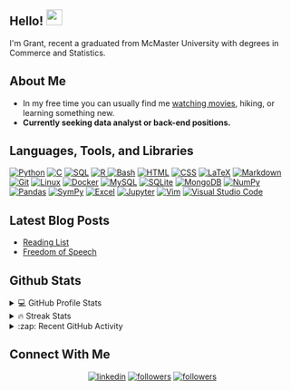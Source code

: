 <h2 align="left">
  Hello!
  <img src="https://media.giphy.com/media/hvRJCLFzcasrR4ia7z/giphy.gif" width="28">
</h3>
I'm Grant, recent a graduated from McMaster University with degrees in Commerce and Statistics.
<!-- <p align="center">
  <a href="https://github.com/DenverCoder1/readme-typing-svg"><img src="https://readme-typing-svg.herokuapp.com/?lines=Self-taught%20programer;3%2B%20years%20of%20coding%20experience;Constantly%20curious&center=true&width=380&height=45"></a>
</p> -->
  
## About Me

  <ul>
    <li>In my free time you can usually find me <a href="https://www.imdb.com/user/ur61970219/?ref_=nv_usr_prof_2">watching movies</a>, hiking, or learning something new.</li>
    <li><strong>Currently seeking data analyst or back-end positions.</strong></li>
  </ul>

## Languages, Tools, and Libraries

<p>
  <a href="https://github.com/search?q=user%3Agrantwforsythe+is%3Arepo+language%3Apython"><img alt="Python" src="https://img.shields.io/badge/Python%20-%2314354C.svg?logo=python&logoColor=white"></a>
  <a href="https://github.com/search?q=user%3Agrantwforsythe+is%3Arepo+language%3Ac"><img alt="C" src="https://img.shields.io/badge/C%20-0556f3.svg?logo=c%2B%2B&logoColor=white"></a>
  <a href="https://github.com/search?q=user%3Agrantwforsythe+is%3Arepo+language%3Asql"><img alt="SQL" src="https://img.shields.io/badge/SQL%20-%23025E8C.svg?logo=amazon-dynamodb&logoColor=white"></a>
  <a href="https://github.com/search?q=user%3Agrantwforsythe+is%3Arepo+language%3Ar"><img alt="R" src="https://img.shields.io/badge/-R-337AB7?logo=R&logoColor=white"/>
  <a href="https://github.com/search?q=user%3Agrantwforsythe+is%3Arepo+language%3Abash"><img alt="Bash" src="https://img.shields.io/badge/Bash%20-%23121011.svg?logo=gnu-bash&logoColor=white"></a>
  <a href="https://github.com/search?q=user%3Agrantwforsythe+is%3Arepo+language%3Ahtml"><img alt="HTML" src="https://img.shields.io/badge/HTML%20-%23E34F26.svg?logo=html5&logoColor=white"></a>
  <a href="https://github.com/search?q=user%3Agrantwforsythe+is%3Arepo+language%3Acss"><img alt="CSS" src="https://img.shields.io/badge/CSS%20-%231572B6.svg?logo=css3&logoColor=white"></a>
<!--   <a href="https://github.com/search?q=user%3Agrantwforsythe+is%3Arepo+language%3Ajavascript"><img alt="JavaScript" src="https://img.shields.io/badge/JavaScript%20-%23F7DF1E.svg?logo=javascript&logoColor=black"></a> -->
<!--     <a href="https://github.com/search?q=user%3ADenverCoder1+is%3Arepo+language%3Ajava"><img alt="Java" src="https://img.shields.io/badge/Java-%23007396.svg?logo=java&logoColor=white"></a> -->
  <a href="https://github.com/search?q=user%3Agrantwforsythe+is%3Arepo+language%3Atex"><img alt="LaTeX" src="https://img.shields.io/badge/LaTeX%20-%23008080.svg?logo=LaTeX&logoColor=white"></a>
<!--     <a href="https://github.com/search?q=user%3ADenverCoder1+is%3Arepo+language%3Ajavascript"><img alt="NodeJS" src="https://img.shields.io/badge/Node.js%20-%2343853D.svg?logo=node-dot-js&logoColor=white"></a> -->
  <a href="https://github.com/search?q=user%3Agrantwforsythe+is%3Arepo+language%3Amarkdown"><img alt="Markdown" src="https://img.shields.io/badge/Markdown-%23000000.svg?logo=markdown&logoColor=white"></a>
  <a href="#"><img alt="Git" src="https://img.shields.io/badge/Git%20-%23F05033.svg?logo=git&logoColor=white"></a>
  <a href="#"><img alt="Linux" src="https://img.shields.io/badge/Linux-FF6C0E.svg?logo=linux&logoColor=white"></a>
  <a href="#"><img alt="Docker" src= "https://img.shields.io/badge/-Docker%20-2496ED?logo=Docker&logoColor=white"/></a>
  <a href="#"><img alt="MySQL" src="https://img.shields.io/badge/MySQL-%2300f.svg?logo=mysql&logoColor=white"></a>
  <a href="#"><img alt="SQLite" src ="https://img.shields.io/badge/SQLite-%2307405e.svg?logo=sqlite&logoColor=white"></a>
  <a href="#"><img alt="MongoDB" src ="https://img.shields.io/badge/MongoDB-%234ea94b.svg?logo=mongodb&logoColor=white"></a>
<!--     <a href="#"><img alt="GitHub Actions" src="https://img.shields.io/badge/GitHub%20Actions%20-%232671E5.svg?logo=github%20actions&logoColor=white"></a> -->
  <a href="#"><img alt="NumPy" src="https://img.shields.io/badge/Numpy%20-%23013243.svg?logo=numpy&logoColor=white"></a>
  <a href="#"><img alt="Pandas" src="https://img.shields.io/badge/Pandas%20-%23150458.svg?logo=pandas&logoColor=white"></a>
  <a href="#"><img alt="SymPy" src="https://img.shields.io/badge/Sympy%20-%233B5526.svg?logo=sympy&logoColor=white"></a>
<!--     <a href="#"><img alt="Keras" src="https://img.shields.io/badge/Keras%20-%23D00000.svg?logo=Keras&logoColor=white"></a> -->
<!--     <a href="#"><img alt="TensorFlow" src="https://img.shields.io/badge/TensorFlow%20-%23FF6F00.svg?logo=TensorFlow&logoColor=white"></a> -->
<!--     <a href="#"><img alt="GitHub Pages" src="https://img.shields.io/badge/GitHub%20Pages-%23327FC7.svg?logo=github&logoColor=white"></a> -->
  <a href="#"><img alt="Excel" src="https://img.shields.io/badge/Microsoft%20Excel%20-%2334A853.svg?logo=microsoft%20excel&logoColor=white"></a>
  <a href="#"><img alt="Jupyter" src="https://img.shields.io/badge/Jupyter%20-%23F37626.svg?logo=Jupyter&logoColor=white"></a>
  <a href="#"><img alt="Vim" src="https://img.shields.io/badge/-Vim%20-007f00?logo=Vim&logoColor=white"></a>
  <a href="#"><img alt="Visual Studio Code" src="https://img.shields.io/badge/Visual%20Studio%20Code-0078d7.svg?logo=visual-studio-code&logoColor=white"></a>
</p>

## Latest Blog Posts
<!-- BLOG-POST-LIST:START -->
- [Reading List](https://www.grantwforsythe.com/posts/52-books/)
- [Freedom of Speech](https://www.grantwforsythe.com/posts/freedom-of-speech/)
<!-- BLOG-POST-LIST:END -->

## Github Stats
  
<details>
  <summary>💻 GitHub Profile Stats</summary>
    <div align="center">
      <img alt="GitHub stats" src="https://github-readme-stats.vercel.app/api?username=grantwforsythe&count_private=true&show_icons=true">
      <img alt="Top languages" src="https://github-readme-stats.vercel.app/api/top-langs/?username=grantwforsythe&hide=jupyter+notebook,vim+script&layout=compact&langs_count=6">
    </div>
    <strong>Note:</strong> Top languages is only a metric of the languages my public code consists of and doesn't reflect experience or skill level.
</details>
  
<details>
  <summary>🔥 Streak Stats</summary>
    <div align="center">
      <img alt="Streak stats" src="https://github-readme-streak-stats.herokuapp.com/?user=grantwforsythe">
    </div>
</details>
  
 <details>
   <summary>:zap: Recent GitHub Activity</summary>
   <!--START_SECTION:activity-->
   <!--END_SECTION:activity-->
 </details>
  
 ## Connect With Me
  
<p align="center">
  <a href="https://www.linkedin.com/in/grantwforsythe/">
    <img alt="linkedin" title="Connect with me on LinkedIn" src="https://img.shields.io/badge/LinkedIn-0077B5?style=for-the-badge&logo=linkedin&logoColor=white"/></a>
  <a href="https://twitter.com/grantwforsythe">
    <img alt="followers" title="Follow me on Twitter" src="https://img.shields.io/badge/Twitter-1DA1F2?style=for-the-badge&logo=twitter&logoColor=white"/></a>
  <a href="https://github.com/grantwforsythe">
    <img alt="followers" title="Follow me on Github" src="https://img.shields.io/badge/GitHub-100000?style=for-the-badge&logo=github&logoColor=white"/></a>
